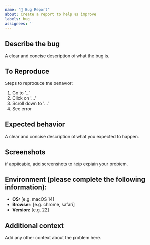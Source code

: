 ```yaml
---
name: "🐛 Bug Report"
about: Create a report to help us improve
labels: bug
assignees: ''
---
```


## Describe the bug
A clear and concise description of what the bug is.

## To Reproduce
Steps to reproduce the behavior:
1. Go to '...'
2. Click on '...'
3. Scroll down to '...'
4. See error

## Expected behavior
A clear and concise description of what you expected to happen.

## Screenshots
If applicable, add screenshots to help explain your problem.

## Environment (please complete the following information):
- **OS:** [e.g. macOS 14]
- **Browser:** [e.g. chrome, safari]
- **Version:** [e.g. 22]

## Additional context
Add any other context about the problem here. 